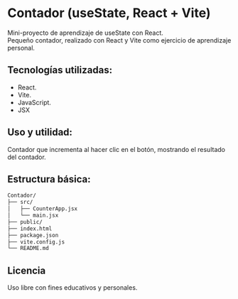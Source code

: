 # Contador (useState, React + Vite)

Mini-proyecto de aprendizaje de useState con React.
<br>
Pequeño contador, realizado con React y Vite como ejercicio de aprendizaje personal.


## Tecnologías utilizadas:

- React.
- Vite.
- JavaScript.
- JSX



## Uso y utilidad:
Contador que incrementa al hacer clic en el botón, mostrando el resultado del contador.



## Estructura básica:
```txt
Contador/
├── src/
│   ├── CounterApp.jsx
│   └── main.jsx
├── public/
├── index.html
├── package.json
├── vite.config.js
└── README.md
```


## Licencia
Uso libre con fines educativos y personales.
